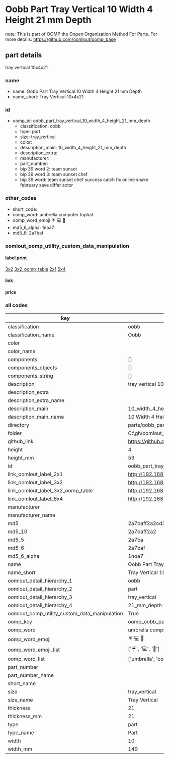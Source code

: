 # Oobb Part Tray Vertical 10 Width 4 Height 21 mm Depth  

note: This is part of OOMP the Oopen Organization Method For Parts. For more details: https://github.com/oomlout/oomp_base

##  part details
  



tray vertical 10x4x21



### name
* name: Oobb Part Tray Vertical 10 Width 4 Height 21 mm Depth
* name_short: Tray Vertical 10x4x21 
### id
* oomp_id: oobb_part_tray_vertical_10_width_4_height_21_mm_depth
  * classification: oobb
  * type: part
  * size: tray_vertical
  * color: 
  * description_main: 10_width_4_height_21_mm_depth
  * description_extra: 
  * manufacturer: 
  * part_number: 
  * bip 39 word 2: team sunset
  * bip 39 word 3: team sunset chef
  * bip 39 word: team sunset chef success catch fix online snake february save differ actor

### other_codes
* short_code: 
* oomp_word: umbrella computer tophat
* oomp_word_emoji :umbrella: :computer: :tophat:
* md5_6_alpha: 1noa7
* md5_6: 2a7baf






### oomlout_oomp_utility_custom_data_manipulation
#### label print
[3x2](http://192.168.1.245:1112/?label=oomp%201noa7)
[3x2_oomp_table](http://192.168.1.108:1112/?label=oomp%201noa7)
[2x1](http://192.168.1.242:1112/?label=oomp%201noa7)
[6x4](http://192.168.1.55:1112/?label=oomp%201noa7)    

#### link

                              

#### price







### all codes 
| key | value |  
| --- | --- |  
| classification | oobb |  
| classification_name | Oobb |  
| color |  |  
| color_name |  |  
| components | [] |  
| components_objects | [] |  
| components_string | [] |  
| description | tray vertical 10x4x21 |  
| description_extra |  |  
| description_extra_name |  |  
| description_main | 10_width_4_height_21_mm_depth |  
| description_main_name | 10 Width 4 Height 21 mm Depth |  
| directory | parts/oobb_part_tray_vertical_10_width_4_height_21_mm_depth |  
| folder | C:\gh\oomlout_oobb_version_4_generated_parts\parts\oobb_part_tray_vertical_10_width_4_height_21_mm_depth |  
| github_link | https://github.com/oomlout/oomlout_oomp_part_src/tree/main/parts/oobb_part_tray_vertical_10_width_4_height_21_mm_depth |  
| height | 4 |  
| height_mm | 59 |  
| id | oobb_part_tray_vertical_10_width_4_height_21_mm_depth |  
| link_oomlout_label_2x1 | http://192.168.1.242:1112/?label=oomp%201noa7 |  
| link_oomlout_label_3x2 | http://192.168.1.245:1112/?label=oomp%201noa7 |  
| link_oomlout_label_3x2_oomp_table | http://192.168.1.108:1112/?label=oomp%201noa7 |  
| link_oomlout_label_6x4 | http://192.168.1.55:1112/?label=oomp%201noa7 |  
| manufacturer |  |  
| manufacturer_name |  |  
| md5 | 2a7baff2a2cd335d60120d844eb666f5 |  
| md5_10 | 2a7baff2a2 |  
| md5_5 | 2a7ba |  
| md5_6 | 2a7baf |  
| md5_6_alpha | 1noa7 |  
| name | Oobb Part Tray Vertical 10 Width 4 Height 21 mm Depth |  
| name_short | Tray Vertical 10x4x21  |  
| oomlout_detail_hierarchy_1 | oobb |  
| oomlout_detail_hierarchy_2 | part |  
| oomlout_detail_hierarchy_3 | tray_vertical |  
| oomlout_detail_hierarchy_4 | 21_mm_depth |  
| oomlout_oomp_utility_custom_data_manipulation | True |  
| oomp_key | oomp_oobb_part_tray_vertical_10_width_4_height_21_mm_depth |  
| oomp_word | umbrella computer tophat |  
| oomp_word_emoji | :umbrella: :computer: :tophat: |  
| oomp_word_emoji_list | [':umbrella:', ':computer:', ':tophat:'] |  
| oomp_word_list | ['umbrella', 'computer', 'tophat'] |  
| part_number |  |  
| part_number_name |  |  
| short_name |  |  
| size | tray_vertical |  
| size_name | Tray Vertical |  
| thickness | 21 |  
| thickness_mm | 21 |  
| type | part |  
| type_name | Part |  
| width | 10 |  
| width_mm | 149 |  
